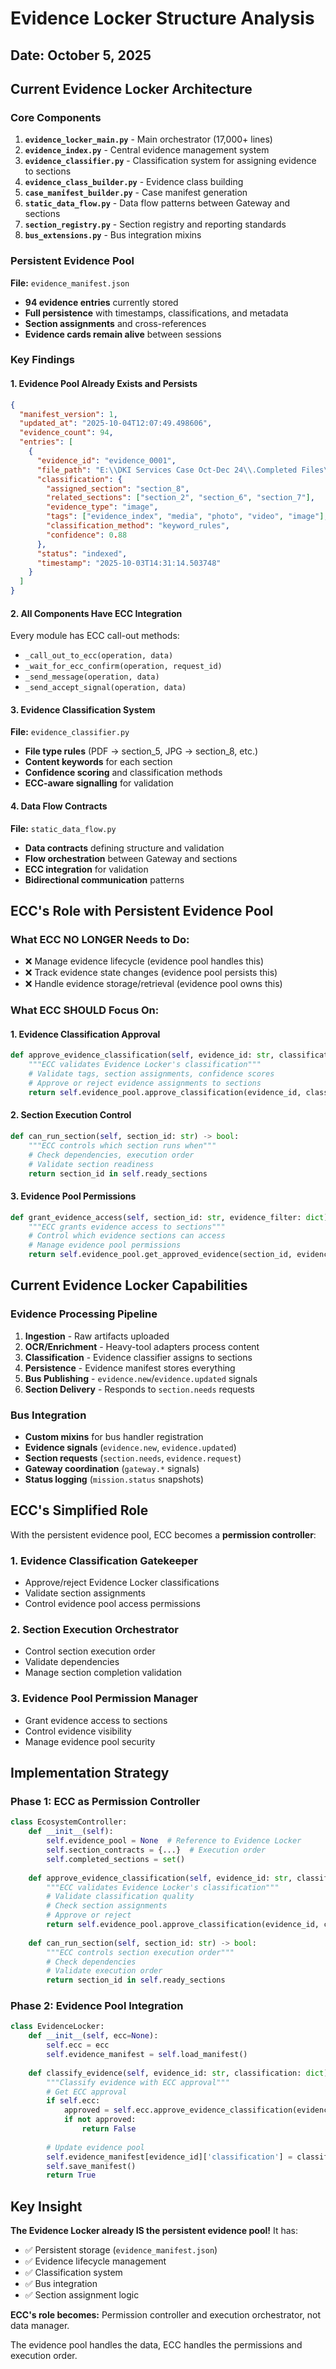 # Evidence Locker Structure Analysis
## Date: October 5, 2025

## Current Evidence Locker Architecture

### Core Components
1. **`evidence_locker_main.py`** - Main orchestrator (17,000+ lines)
2. **`evidence_index.py`** - Central evidence management system
3. **`evidence_classifier.py`** - Classification system for assigning evidence to sections
4. **`evidence_class_builder.py`** - Evidence class building
5. **`case_manifest_builder.py`** - Case manifest generation
6. **`static_data_flow.py`** - Data flow patterns between Gateway and sections
7. **`section_registry.py`** - Section registry and reporting standards
8. **`bus_extensions.py`** - Bus integration mixins

### Persistent Evidence Pool
**File:** `evidence_manifest.json`
- **94 evidence entries** currently stored
- **Full persistence** with timestamps, classifications, and metadata
- **Section assignments** and cross-references
- **Evidence cards remain alive** between sessions

### Key Findings

#### 1. **Evidence Pool Already Exists and Persists**
```json
{
  "manifest_version": 1,
  "updated_at": "2025-10-04T12:07:49.498606",
  "evidence_count": 94,
  "entries": [
    {
      "evidence_id": "evidence_0001",
      "file_path": "E:\\DKI Services Case Oct-Dec 24\\.Completed Files\\Vargas, Ulesis\\welding school cert.jpg",
      "classification": {
        "assigned_section": "section_8",
        "related_sections": ["section_2", "section_6", "section_7"],
        "evidence_type": "image",
        "tags": ["evidence_index", "media", "photo", "video", "image"],
        "classification_method": "keyword_rules",
        "confidence": 0.88
      },
      "status": "indexed",
      "timestamp": "2025-10-03T14:31:14.503748"
    }
  ]
}
```

#### 2. **All Components Have ECC Integration**
Every module has ECC call-out methods:
- `_call_out_to_ecc(operation, data)`
- `_wait_for_ecc_confirm(operation, request_id)`
- `_send_message(operation, data)`
- `_send_accept_signal(operation, data)`

#### 3. **Evidence Classification System**
**File:** `evidence_classifier.py`
- **File type rules** (PDF → section_5, JPG → section_8, etc.)
- **Content keywords** for each section
- **Confidence scoring** and classification methods
- **ECC-aware signalling** for validation

#### 4. **Data Flow Contracts**
**File:** `static_data_flow.py`
- **Data contracts** defining structure and validation
- **Flow orchestration** between Gateway and sections
- **ECC integration** for validation
- **Bidirectional communication** patterns

## ECC's Role with Persistent Evidence Pool

### What ECC NO LONGER Needs to Do:
- ❌ Manage evidence lifecycle (evidence pool handles this)
- ❌ Track evidence state changes (evidence pool persists this)
- ❌ Handle evidence storage/retrieval (evidence pool owns this)

### What ECC SHOULD Focus On:

#### 1. **Evidence Classification Approval**
```python
def approve_evidence_classification(self, evidence_id: str, classification: dict) -> bool:
    """ECC validates Evidence Locker's classification"""
    # Validate tags, section assignments, confidence scores
    # Approve or reject evidence assignments to sections
    return self.evidence_pool.approve_classification(evidence_id, classification)
```

#### 2. **Section Execution Control**
```python
def can_run_section(self, section_id: str) -> bool:
    """ECC controls which section runs when"""
    # Check dependencies, execution order
    # Validate section readiness
    return section_id in self.ready_sections
```

#### 3. **Evidence Pool Permissions**
```python
def grant_evidence_access(self, section_id: str, evidence_filter: dict) -> List[str]:
    """ECC grants evidence access to sections"""
    # Control which evidence sections can access
    # Manage evidence pool permissions
    return self.evidence_pool.get_approved_evidence(section_id, evidence_filter)
```

## Current Evidence Locker Capabilities

### Evidence Processing Pipeline
1. **Ingestion** - Raw artifacts uploaded
2. **OCR/Enrichment** - Heavy-tool adapters process content
3. **Classification** - Evidence classifier assigns to sections
4. **Persistence** - Evidence manifest stores everything
5. **Bus Publishing** - `evidence.new`/`evidence.updated` signals
6. **Section Delivery** - Responds to `section.needs` requests

### Bus Integration
- **Custom mixins** for bus handler registration
- **Evidence signals** (`evidence.new`, `evidence.updated`)
- **Section requests** (`section.needs`, `evidence.request`)
- **Gateway coordination** (`gateway.*` signals)
- **Status logging** (`mission.status` snapshots)

## ECC's Simplified Role

With the persistent evidence pool, ECC becomes a **permission controller**:

### 1. **Evidence Classification Gatekeeper**
- Approve/reject Evidence Locker classifications
- Validate section assignments
- Control evidence pool access permissions

### 2. **Section Execution Orchestrator**
- Control section execution order
- Validate dependencies
- Manage section completion validation

### 3. **Evidence Pool Permission Manager**
- Grant evidence access to sections
- Control evidence visibility
- Manage evidence pool security

## Implementation Strategy

### Phase 1: ECC as Permission Controller
```python
class EcosystemController:
    def __init__(self):
        self.evidence_pool = None  # Reference to Evidence Locker
        self.section_contracts = {...}  # Execution order
        self.completed_sections = set()
        
    def approve_evidence_classification(self, evidence_id: str, classification: dict) -> bool:
        """ECC validates Evidence Locker's classification"""
        # Validate classification quality
        # Check section assignments
        # Approve or reject
        return self.evidence_pool.approve_classification(evidence_id, classification)
    
    def can_run_section(self, section_id: str) -> bool:
        """ECC controls section execution order"""
        # Check dependencies
        # Validate execution order
        return section_id in self.ready_sections
```

### Phase 2: Evidence Pool Integration
```python
class EvidenceLocker:
    def __init__(self, ecc=None):
        self.ecc = ecc
        self.evidence_manifest = self.load_manifest()
        
    def classify_evidence(self, evidence_id: str, classification: dict) -> bool:
        """Classify evidence with ECC approval"""
        # Get ECC approval
        if self.ecc:
            approved = self.ecc.approve_evidence_classification(evidence_id, classification)
            if not approved:
                return False
        
        # Update evidence pool
        self.evidence_manifest[evidence_id]['classification'] = classification
        self.save_manifest()
        return True
```

## Key Insight

**The Evidence Locker already IS the persistent evidence pool!** It has:
- ✅ Persistent storage (`evidence_manifest.json`)
- ✅ Evidence lifecycle management
- ✅ Classification system
- ✅ Bus integration
- ✅ Section assignment logic

**ECC's role becomes:** Permission controller and execution orchestrator, not data manager.

The evidence pool handles the data, ECC handles the permissions and execution order.

